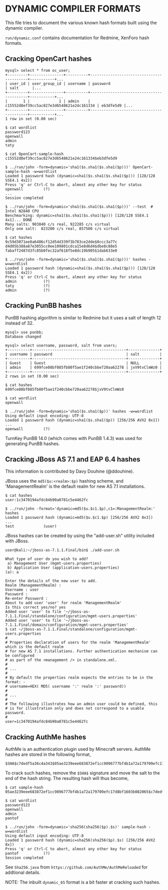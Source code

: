 # DYNAMIC COMPILER FORMATS

This file tries to document the various known hash formats built using the
dynamic compiler.

`run/dynamic.conf` contains documentation for Redmine, XenForo hash formats.

## Cracking OpenCart hashes

```
mysql> select * from oc_user;
+---------+---------------+----------+------------------------------------------+-----------+...
| user_id | user_group_id | username | password                                 | salt      |...
+---------+---------------+----------+------------------------------------------+-----------+...
|       1 |             1 | admin    | c15552d8ef39cc5ac827e3d6548621e24c161334 | eb3dfe5d9 |...
+---------+---------------+----------+------------------------------------------+-----------+...
1 row in set (0.00 sec)
```

```
$ cat wordlist
password123
openwall
admin
taty
```

```
$ cat OpenCart-sample-hash
c15552d8ef39cc5ac827e3d6548621e24c161334$eb3dfe5d9
```

```
$ ../run/john -form=dynamic='sha1($s.sha1($s.sha1($p)))' OpenCart-sample-hash -w=wordlist
Loaded 1 password hash (dynamic=sha1($s.sha1($s.sha1($p))) [128/128 SSE4.1 4x2])
Press 'q' or Ctrl-C to abort, almost any other key for status
openwall         (?)
...
Session completed
```

```
$ ../run/john -form=dynamic='sha1($s.sha1($s.sha1($p)))' --test  # Intel N2840 CPU
Benchmarking: dynamic=sha1($s.sha1($s.sha1($p))) [128/128 SSE4.1 4x1]... DONE
Many salts:	903840 c/s real, 922285 c/s virtual
Only one salt:	823200 c/s real, 857500 c/s virtual
```

```
$ cat hashes
9c59d3071ee8a6486cf12d54d339f3b783ce2dde$0ccc3a77c
d4d05b388a87e3055cc0ee109801cdca15e8d6d4$dbe8c88e5
fabaff2487d3fc85b0fec32af618f5e8dc19b905$1dab633e0

$ ../run/john -form=dynamic='sha1($s.sha1($s.sha1($p)))' hashes -w=wordlist
Loaded 1 password hash (dynamic=sha1($s.sha1($s.sha1($p))) [128/128 SSE4.1 4x2])
Press 'q' or Ctrl-C to abort, almost any other key for status
admin            (?)
taty             (?)
admin            (?)
```

## Cracking PunBB hashes

PunBB hashing algorithm is similar to Redmine but it uses a salt of length 12
instead of 32.

```
mysql> use punbb;
Database changed

mysql> select username, password, salt from users;
+----------+------------------------------------------+--------------+
| username | password                                 | salt         |
+----------+------------------------------------------+--------------+
| Guest    | Guest                                    | NULL         |
| admin    | 699fce08bf085fb80f5ae1f240cbbe720aa62278 | jxV9tvClmWz0 |
+----------+------------------------------------------+--------------+
2 rows in set (0.00 sec)
```

```
$ cat hashes
699fce08bf085fb80f5ae1f240cbbe720aa62278$jxV9tvClmWz0

$ cat wordlist
openwall
```

```
$ ../run/john -form=dynamic='sha1($s.sha1($p))' hashes -w=wordlist
Using default input encoding: UTF-8
Loaded 1 password hash (dynamic=sha1($s.sha1($p)) [256/256 AVX2 8x1])
...
openwall         (?)
```

TurnKey PunBB 14.0 (which comes with PunBB 1.4.3) was used for generating PunBB
hashes.

## Cracking JBoss AS 7.1 and EAP 6.4 hashes

This information is contributed by Davy Douhine (@ddouhine).

JBoss uses the `md5($u:<realm>:$p)` hashing scheme, and 'ManagementRealm' is
the default realm for new AS 7.1 installations.


```
$ cat hashes
user:1c3470194afdc84b90a0781c5e4462fc
```

```
$ ../run/john -format='dynamic=md5($u.$c1.$p),c1=:ManagementRealm:' hashes
Loaded 1 password hash (dynamic=md5($u.$c1.$p) [256/256 AVX2 8x3])
...
test             (user)
```

JBoss hashes can be created by using the "add-user.sh" utility included with JBoss.

```
user@kali:~/jboss-as-7.1.1.Final/bin$ ./add-user.sh

What type of user do you wish to add?
 a) Management User (mgmt-users.properties)
 b) Application User (application-users.properties)
(a): a

Enter the details of the new user to add.
Realm (ManagementRealm) :
Username : user
Password :
Re-enter Password :
About to add user 'user' for realm 'ManagementRealm'
Is this correct yes/no? yes
Added user 'user' to file '~/jboss-as-7.1.1.Final/standalone/configuration/mgmt-users.properties'
Added user 'user' to file '~/jboss-as-7.1.1.Final/domain/configuration/mgmt-users.properties'
$ cat ~/jboss-as-7.1.1.Final/standalone/configuration/mgmt-users.properties
#
# Properties declaration of users for the realm 'ManagementRealm' which is the default realm
# for new AS 7.1 installations. Further authentication mechanism can be configured
# as part of the <management /> in standalone.xml.
#
# ...
#
# By default the properties realm expects the entries to be in the format: -
# username=HEX( MD5( username ':' realm ':' password))
#
# ...
#
# The following illustrates how an admin user could be defined, this
# is for illustration only and does not correspond to a usable password.
#
user=1c3470194afdc84b90a0781c5e4462fc
```

## Cracking AuthMe hashes

AuthMe is an authentication plugin used by Minecraft servers. AuthMe hashes are
stored in the following format,

```
$SHA$c7dedf5a36c4a343$05ae3239eee683872ef1cc9096777bf4b1a72a179709efc17d8bf1603b082065
```

To crack such hashes, remove the `$SHA$` signature and move the salt to the end
of the hash string. The resulting hash will thus become,

```
$ cat sample-hash
05ae3239eee683872ef1cc9096777bf4b1a72a179709efc17d8bf1603b082065$c7dedf5a36c4a343
```

```
$ cat wordlist
password123
openwall
admin
pantof
```

```
$ ../run/john -form=dynamic='sha256(sha256($p).$s)' sample-hash -w=wordlist
Using default input encoding: UTF-8
Loaded 1 password hash (dynamic=sha256(sha256($p).$s) [256/256 AVX2 8x])
Press 'q' or Ctrl-C to abort, almost any other key for status
pantof           (?)
Session completed
```

See `Sha256.java` from `https://github.com/AuthMe/AuthMeReloaded` for addtional details.

NOTE: The inbuilt `dynamic_65` format is a bit faster at cracking such hashes.
